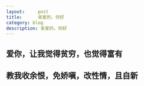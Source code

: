 ```yaml
---
layout:     post
title:      亲爱的，你好
category: blog
description: 亲爱的，你好
---
```


## 爱你，让我觉得贫穷，也觉得富有
## 教我收余恨，免娇嗔，改性情，且自新
